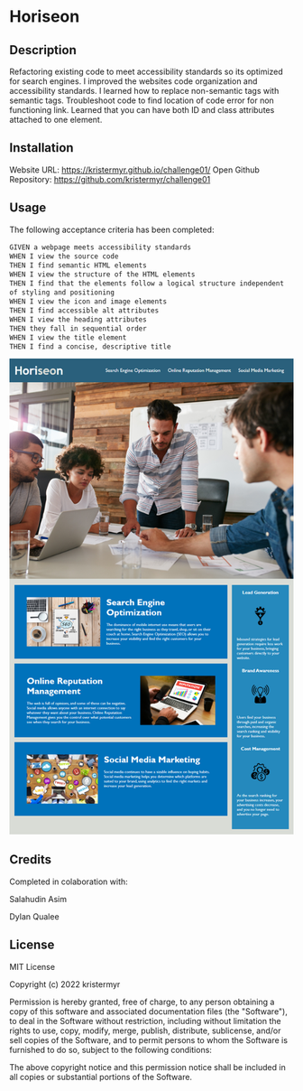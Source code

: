 # Horiseon 

## Description

Refactoring existing code to meet accessibility standards so its optimized for search engines. 
I improved the websites code organization and accessibility standards. I learned how to replace non-semantic tags with semantic tags. Troubleshoot code to find location of code error for non functioning link. Learned that you can have both ID and class attributes attached to one element. 

## Installation

Website URL: https://kristermyr.github.io/challenge01/
Open Github Repository: https://github.com/kristermyr/challenge01

## Usage

The following acceptance criteria has been completed: 

```
GIVEN a webpage meets accessibility standards
WHEN I view the source code
THEN I find semantic HTML elements
WHEN I view the structure of the HTML elements
THEN I find that the elements follow a logical structure independent of styling and positioning
WHEN I view the icon and image elements
THEN I find accessible alt attributes
WHEN I view the heading attributes
THEN they fall in sequential order
WHEN I view the title element
THEN I find a concise, descriptive title
```

![The Horiseon webpage includes a navigation bar, a header image, and cards with text and images at the bottom of the page.](./assets/images/01-html-css-git-homework-demo.png)
## Credits

Completed in colaboration with:

Salahudin Asim

Dylan Qualee


## License

MIT License

Copyright (c) 2022 kristermyr

Permission is hereby granted, free of charge, to any person obtaining a copy of this software and associated documentation files (the "Software"), to deal in the Software without restriction, including without limitation the rights to use, copy, modify, merge, publish, distribute, sublicense, and/or sell copies of the Software, and to permit persons to whom the Software is furnished to do so, subject to the following conditions:

The above copyright notice and this permission notice shall be included in all copies or substantial portions of the Software.
